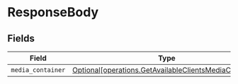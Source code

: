 # ResponseBody


## Fields

| Field                                                                                                                  | Type                                                                                                                   | Required                                                                                                               | Description                                                                                                            |
| ---------------------------------------------------------------------------------------------------------------------- | ---------------------------------------------------------------------------------------------------------------------- | ---------------------------------------------------------------------------------------------------------------------- | ---------------------------------------------------------------------------------------------------------------------- |
| `media_container`                                                                                                      | [Optional[operations.GetAvailableClientsMediaContainer]](../../models/operations/getavailableclientsmediacontainer.md) | :heavy_minus_sign:                                                                                                     | N/A                                                                                                                    |
